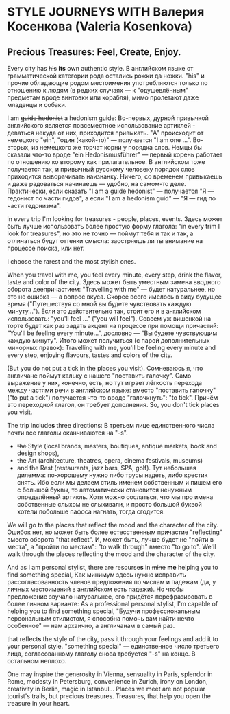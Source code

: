 # STYLE JOURNEYS WITH Валерия Косенкова (Valeria Kosenkova)

## Precious Treasures: Feel, Create, Enjoy.

Every city has ~~his~~ **its** own authentic style.
В английском языке от грамматической категории рода остались рожки да ножки. "his" и прочие обладающие родом местоимения употребляются только по отношению к людям (в редких случаях — к "одушевлённым" предметам вроде винтовки или корабля), мимо пролетают даже младенцы и собаки.

I am ~~guide hedonist~~ a hedonism guide:
Во-первых, дурной привычкой английского является повсеместное использование артиклей - деваться некуда от них, приходится привыкать. "A" происходит от немецкого "ein", "один (какой-то)" — получается "I am one ...". Во-вторых, из немецкого же торчат корни у порядка слов. Немцы бы сказали что-то вроде "ein Hedonismusführer" — первый корень работает по отношению ко второму как прилагательное. В английском тоже получается так, и привычный русскому человеку порядок слов приходится выворачивать наизнанку. Ничего, со временем привыкаешь и даже радоваться начинаешь — удобно, на самом-то деле. Практически, если сказать "I am a guide hedonist" — получается "Я — гедонист по части гидов", а если "I am a hedonism guid" — "Я — гид по части гедонизма".

in every trip I'm looking for treasures - people, places, events.
Здесь может быть лучше использовать более простую форму глагола: "in every trim I look for treasures", но это не точно — поймут тебя и так и так, а отличаться будут оттенки смысла: заостряешь ли ты внимание на процессе поиска, или нет.


I choose the rarest and the most stylish ones.

When you travel with me, you feel every minute, every step, drink the flavor, taste and color of the city.
Здесь может быть уместным замена вводного оборота деепричастием: "Travelling with me" — будет натуральнее, но это не ошибка — а вопрос вкуса.
Скорее всего имелось в виду будущее время ("Путешествуя со мной вы будете чувствовать каждую минуту..."). Если это действительно так, стоит его и в английском использовать: "you'll feel ..." ("you will feel").
Совсем уж вишенкой на торте будет как раз задать акцент на процессе при помощи причастий: "You'll be feeling every minute...", дословно — "Вы будете чувствующим каждую минуту". Итого может получиться (с парой дополнительных минорных правок):
Travelling with me, you'll be feeling every minute and every step, enjoying flavours, tastes and colors of the city.

(But you do not put a tick in the places you visit).
Сомневаюсь я, что англичане поймут кальку с нашего "поставить галочку". Само выражение у них, конечно, есть, но тут играет лёгкость перехода между частями речи в английском языке: вместо "поставить галочку" ("to put a tick") получается что-то вроде "галочкнуть": "to tick". Причём это переходной глагол, он требует дополнения.
So, you don't tick places you visit.

The trip include**s** three directions:
В третьем лице единственного числа почти все глаголы оканчиваются на "-s".

* ~~the~~ Style (local brands, masters, boutiques, antique markets, book and design shops),
* ~~the~~ Art (architecture, theatres, opera, cinema festivals, museums)
* and the Rest (restaurants, jazz bars, SPA, golf).
Тут небольшая дилемма: по-хорошему нужно либо трусы надеть, либо крестик снять. Ибо если мы делаем стиль именем собственным и пишем его с большой буквы, то автоматически становится ненужным определённый артикль. Хотя можно сослаться, что мы про имена собственные слыхом не слыхивали, и просто большой буквой хотели побольше пафоса нагнать, тогда сгодится.

We will go to the places that reflect the mood and the character of the city.
Ошибок нет, но может быть более естесственным причастие "reflecting" вместо оборота "that reflect".
И, может быть, лучше будет не "пойти в места", а "пройти по местам": "to walk through" вместо "to go to".
We'll walk through the places reflecting the mood and the character of the city.

And as I am personal stylist, there are resourse**s** in ~~mine~~ **me** helping you to find something special,
Как минимум здесь нужно исправить рассогласованность членов предложения по числам и падежам (да, у личных местоимений в английском есть падежи).
Но чтобы предложение звучало натуральнее, его придётся перефразировать в более личном варианте:
As a professional personal stylist, I'm capable of helping you to find something special,
"Будучи профессиональным персональным стилистом, я способна помочь вам найти нечто особенное" — нам архаично, а англичанам в самый раз.

that reflect**s** the style of the city, pass it throug**h** your feelings and add it to your personal style.
"something special" — единственное число третьего лица, согласованному глаголу снова требуется "-s" на конце. В остальном неплохо.

One may inspire the generosity in Vienna, sensuality in Paris, splendor in Rome, modesty in Petersburg,
convenience in Zurich, irony on London, creativity in Berlin, magic in Istanbul...
Places we meet are not popular tourist's trails, but precious treasures. Treasures,
that help you open the treasure in your heart.
